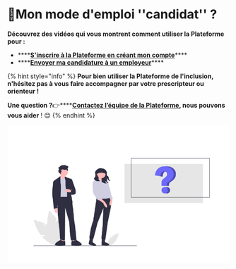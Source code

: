 # 📗Mon mode d'emploi ''candidat'' ?

**Découvrez des vidéos qui vous montrent comment utiliser la Plateforme pour :**

* \*\*\*\*[**S'inscrire à la Plateforme en créant mon compte**](inscription-candidat.md)\*\*\*\*
* \*\*\*\*[**Envoyer ma candidature à un employeur**](envoyer-candidature.md)\*\*\*\*

{% hint style="info" %}
**Pour bien utiliser la Plateforme de l'inclusion, n'hésitez pas à vous faire accompagner par votre prescripteur ou orienteur !**

**Une question ?**👉\*\*\*\*[**Contactez l’équipe de la Plateforme**](mailto:contact@inclusion.beta.gouv.fr)**, nous pouvons vous aider** ! 😊 
{% endhint %}

![](../.gitbook/assets/capture-de-cran-2020-06-26-a-17.24.07.png)

